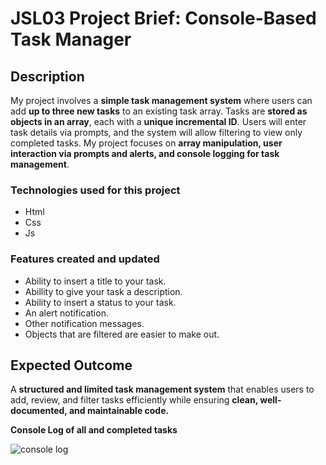 # JSL03 Project Brief: Console-Based Task Manager

## Description

My project involves a **simple task management system** where users can add **up to three new tasks** to an existing task array. Tasks are **stored as objects in an array**, each with a **unique incremental ID**. Users will enter task details via prompts, and the system will allow filtering to view only completed tasks. My project focuses on **array manipulation, user interaction via prompts and alerts, and console logging for task management**.

### Technologies used for this project

- Html
- Css
- Js

### Features created and updated

- Ability to insert a title to your task.
- Abillity to give your task a description.
- Ability to insert a status to your task.
- An alert notification.
- Other notification messages.
- Objects that are filtered are easier to make out.


## Expected Outcome

A **structured and limited task management system** that enables users to add, review, and filter tasks efficiently while ensuring **clean, well-documented, and maintainable code.**

**Console Log of all and completed tasks**

![console log](./explainer-images/console%20log.png)
